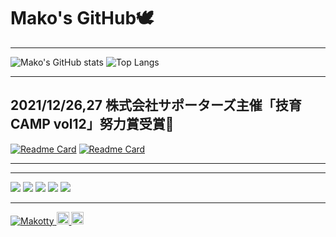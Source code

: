 <h1>Mako's GitHub🕊</h1>
<hr>

![Mako's GitHub stats](https://github-readme-stats.vercel.app/api?username=Makotty&count_private=true&show_icons=true)
![Top Langs](https://github-readme-stats.vercel.app/api/top-langs/?username=Makotty&layout=compact&langs_count=7)


<hr>

<h2>2021/12/26,27 株式会社サポーターズ主催「技育CAMP vol12」努力賞受賞🏅</h2>

[![Readme Card](https://github-readme-stats.vercel.app/api/pin/?username=Makotty&repo=E-Code_front&show_owner=true)](https://github.com/Makotty/E-Code_front)
[![Readme Card](https://github-readme-stats.vercel.app/api/pin/?username=Makotty&repo=E-Code_api&show_owner=true)](https://github.com/Makotty/E-Code_api)

<hr>

<!-- <h2>制作物</h2>

[![Readme Card](https://github-readme-stats.vercel.app/api/pin/?username=MakoHato&repo=MakotoHato&show_owner=true)](https://github.com/MakoHato/MakotoHato)
[![Readme Card](https://github-readme-stats.vercel.app/api/pin/?username=BeautySalonSUGINO&repo=ver1&show_owner=true)](https://github.com/BeautySalonSUGINO/ver1) -->

<hr>

![](https://github-profile-summary-cards.vercel.app/api/cards/profile-details?username=Makotty&theme=default)
![](https://github-profile-summary-cards.vercel.app/api/cards/repos-per-language?username=Makotty&theme=default)
![](https://github-profile-summary-cards.vercel.app/api/cards/most-commit-language?username=Makotty&theme=default)
![](https://github-profile-summary-cards.vercel.app/api/cards/stats?username=Makotty&theme=default)
![](https://github-profile-summary-cards.vercel.app/api/cards/productive-time?username=Makotty&theme=default)

<hr>

<p align="left"> 
  <a href="https://github.com/Makotty/Makotty/">
    <img src="https://komarev.com/ghpvc/?username=Makotty" alt="Makotty" />
  </a>
  <a href="http://twitter.com/mak0tsx">
    <img height="20" src="https://img.shields.io/twitter/follow/mak0tsx?label=Twitter&logo=twitter&style=flat" />
  </a>
  <a href="https://github.com/Makotty">
    <img height="20" src="https://img.shields.io/github/followers/Makotty?label=follow&logo=github&style=flat" />
  </a>
</p>
